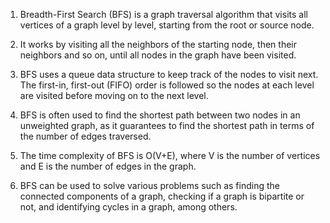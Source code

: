 

1. Breadth-First Search (BFS) is a graph traversal algorithm that visits all vertices of a graph level by level, starting from the root or source node.

2. It works by visiting all the neighbors of the starting node, then their neighbors and so on, until all nodes in the graph have been visited.

3. BFS uses a queue data structure to keep track of the nodes to visit next. The first-in, first-out (FIFO) order is followed so the nodes at each level are visited before moving on to the next level.

4. BFS is often used to find the shortest path between two nodes in an unweighted graph, as it guarantees to find the shortest path in terms of the number of edges traversed.

5. The time complexity of BFS is O(V+E), where V is the number of vertices and E is the number of edges in the graph.

6. BFS can be used to solve various problems such as finding the connected components of a graph, checking if a graph is bipartite or not, and identifying cycles in a graph, among others.